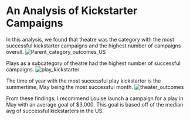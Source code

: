 # An Analysis of Kickstarter Campaigns
In this analysis, we found that theatre was the category with the most successful kickstarter campaigns and the highest number of campaigns overall.
![Parent_category_outcomes_US](Parent_category_outcomes_US.png)

Plays as a subcategory of theatre had the highest number of successful campaigns.
![play_kickstarter](play_kickstarter.png)

The time of year with the most successful play kickstarter is the summertime, May being the most successful month.
![theater_outcomes](theater_outcomes.png)

From these findings, I recommend Louise launch a campaign for a play in May with an average goal of $3,000. This goal is based off of the median avg of successful kickstarters in the US. 
